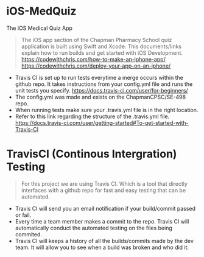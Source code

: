 # iOS-MedQuiz
The iOS Medical Quiz App

> The iOS app section of the Chapman Pharmacy School quiz application is built using Swift and Xcode. This documents/links explain how to run builds and get started with iOS Development.
> https://codewithchris.com/how-to-make-an-iphone-app/  
> https://codewithchris.com/deploy-your-app-on-an-iphone/

* Travis CI is set up to run tests everytime a merge occurs within the github repo. It takes instructions from your config.yml file and runs the unit tests you specify. https://docs.travis-ci.com/user/for-beginners/
* The config.yml was made and exists on the ChapmanCPSC/SE-498 repo.
* When running tests make sure your .travis.yml file is in the right location.
* Refer to this link regarding the structure of the .travis.yml file. https://docs.travis-ci.com/user/getting-started#To-get-started-with-Travis-CI

# TravisCI (Continous Intergration) Testing
> For this project we are using Travis CI. Which is a tool that directly interfaces with a github repo for fast and easy testing that can be automated. 
* Travis CI will send you an email notification if your build/commit passed or fail.
* Every time a team member makes a commit to the repo. Travis CI will automatically conduct the automated testing on the files being commited.
* Travis CI will keeps a history of all the builds/commits made by the dev team. It will allow you to see when a build was broken and who did it.
